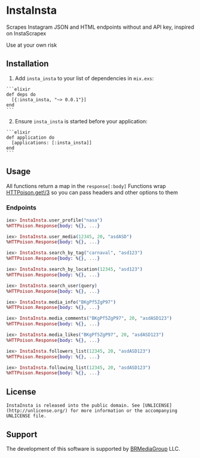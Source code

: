 # InstaInsta

Scrapes Instagram JSON and HTML endpoints without and API key, inspired on InstaScrapex

Use at your own risk

## Installation

  1. Add `insta_insta` to your list of dependencies in `mix.exs`:

    ```elixir
    def deps do
      [{:insta_insta, "~> 0.0.1"}]
    end
    ```

  2. Ensure `insta_insta` is started before your application:

    ```elixir
    def application do
      [applications: [:insta_insta]]
    end
    ```

## Usage
  All functions return a map in the `response[:body]`
  Functions wrap [HTTPoison.get!/3](https://hexdocs.pm/httpoison/HTTPoison.html#get/3) so you can pass headers and other options to them

### Endpoints

  ```elixir
  iex> InstaInsta.user_profile("nasa")
  %HTTPoison.Response{body: %{}, ...}
  ````

  ```elixir
  iex> InstaInsta.user_media(12345, 20, "asdASD")
  %HTTPoison.Response{body: %{}, ...}
  ````

  ```elixir
  iex> InstaInsta.search_by_tag("carnaval", "asd123")
  %HTTPoison.Response{body: %{}, ...}
  ````

  ```elixir
  iex> InstaInsta.search_by_location(12345, "asd123")
  %HTTPoison.Response{body: %{}, ...}
  ````

  ```elixir
  iex> InstaInsta.search_user(query)
  %HTTPoison.Response{body: %{}, ...}
  ````

  ```elixir
  iex> InstaInsta.media_info("BKgPf5ZgP97")
  %HTTPoison.Response{body: %{}, ...}
  ````

  ```elixir
  iex> InstaInsta.media_comments("BKgPf5ZgP97", 20, "asdASD123")
  %HTTPoison.Response{body: %{}, ...}
  ````

  ```elixir
  iex> InstaInsta.media_likes("BKgPf5ZgP97", 20, "asdASD123")
  %HTTPoison.Response{body: %{}, ...}
  ````

  ```elixir
  iex> InstaInsta.followers_list(12345, 20, "asdASD123")
  %HTTPoison.Response{body: %{}, ...}
  ````

  ```elixir
  iex> InstaInsta.following_list(12345, 20, "asdASD123")
  %HTTPoison.Response{body: %{}, ...}
  ````


## License
	InstaInsta is released into the public domain. See [UNLICENSE](http://unlicense.org/) for more information or the accompanying UNLICENSE file.

## Support
  The development of this software is supported by [BRMediaGroup](http://br-mediagroup.com) LLC.
